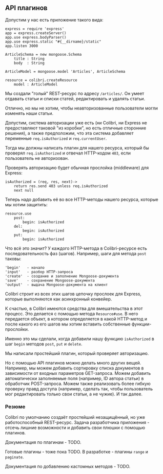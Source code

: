 ## API плагинов

Допустим у нас есть приложение такого вида:

    express = require 'express'
    app = express.createServer()
    app.use express.bodyParser()
    app.use express.static "#{__dirname}/static"
    app.listen 3000

    ArticleSchema = new mongoose.Schema
        title : String
        body  : String

    ArticleModel = mongoose.model 'Articles', ArticleSchema

    resource = colibri.createResource
        model : ArticleModel


Мы создали "голый" REST-ресурс по адресу `/articles/`.
Он умеет отдавать статьи и списки статей, редактировать и удалять статьи.

Отлично, но мы не хотим, чтобы неавторизованные пользователи могли изменять наши статьи.

Допустим, система авторизации уже есть
(ни Colibri, ни Express не предоставляют таковой "из коробки",
но есть отличные сторонние решения),
а также предположим, что эта система добавляет переменные `req.isAuthorized` и `req.currentUser`.

Тогда мы должны написать плагин для нашего ресурса, который бы проверял `req.isAuthorized` и отвечал HTTP-кодом `403`, если пользователь не авторизован.

Проверять авторизацию будет обычная прослойка (middleware) для Express:

    isAuthorized = (req, res, next)->
        return res.send 403 unless req.isAuthorized
        next null

Теперь надо добавить её во все HTTP-методы нашего ресурса, которые мы хотим защитить:

    resource.use
        post:
            begin: isAuthorized
        del:
            begin: isAuthorized
        put:
            begin: isAuthorized

Что всё это значит? У каждого HTTP-метода в Colibri-ресурсе есть
последовательность фаз (шагов).
Например, шаги для метода `post` таковы:

    'begin'   - начало
    'input'   - разбор HTTP-запроса
    'create'  - создание и заполнение Mongoose-документа
    'save'    - сохранение Mongoose-документа
    'output'  - выдача Mongoose-документа на клиент

Colibri строит из всех этих шагов цепочку прослоек для Express,
которые выполняются как асинхронный конвейер.

К счастью, в Colibri имеются средства для вмешательства в этот процесс.
Это делается с помощью метода `Resource#use`.
В него передается объект, в котором определяется в какой HTTP-метод и после какого из его шагов мы хотим вставить собственные функции-прослойки.

Именно это мы сделали, когда добавили нашу функцию `isAuthorized` в шаг `begin` методов `post`, `put` и `delete`.

Мы написали простейший плагин, который проверяет авторизацию.

Но с помощью API плагинов можно делать много других вещей.
Например, мы можем добавить сортировку списка документов в зависимости от входных параметров GET-запроса. Можем добавить автоматически заполняемые поля (например, ID автора статьи) в обработчик POST-запроса. Можем также реализовать более гибкую проверку правд доступа (например, сделать так, чтобы пользователь мог редактировать только свои статьи, а не чужие). И так далее.

### Резюме

Colibri по умолчанию создаёт простейший незащищённый,
но уже работоспособный REST-ресурс.
Задача разработчика приложения -
отсечь лишние возможности и добавить свои плюшки с помощью плагинов.

Документация по плагинам - TODO.

Готовые плагины - тоже пока TODO. В разработке - плагины `range` и `paginate`.

Документация по добавлению кастомных методов - TODO.